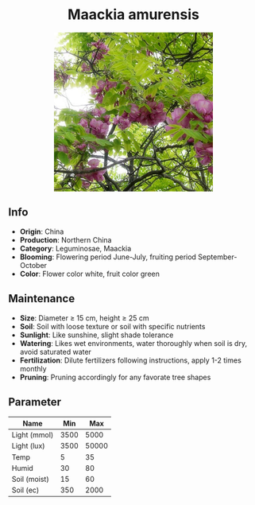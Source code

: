 <h1 align='center'>Maackia amurensis</h1>
<p align="center">
    <img 
        align='center'
        width='320'
        src="../images/maackia amurensis.png" 
        alt='Maackia amurensis' />
</p>

## Info

 - **Origin**: China
 - **Production**: Northern China
 - **Category**: Leguminosae, Maackia
 - **Blooming**: Flowering period June-July, fruiting period September-October
 - **Color**: Flower color white, fruit color green

## Maintenance

 - **Size**: Diameter ≥ 15 cm, height ≥ 25 cm
 - **Soil**: Soil with loose texture or soil with specific nutrients
 - **Sunlight**: Like sunshine, slight shade tolerance
 - **Watering**: Likes wet environments, water thoroughly when soil is dry, avoid saturated water
 - **Fertilization**: Dilute fertilizers following instructions, apply 1-2 times monthly
 - **Pruning**: Pruning accordingly for any favorate tree shapes

## Parameter

| Name         | Min  | Max   |
|--------------|------|-------|
| Light (mmol) | 3500 | 5000  |
| Light (lux)  | 3500 | 50000 |
| Temp         | 5    | 35    |
| Humid        | 30   | 80    |
| Soil (moist) | 15   | 60    |
| Soil (ec)    | 350  | 2000  |